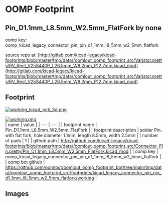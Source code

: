 # OOMP Footprint  
## Pin_D1.1mm_L8.5mm_W2.5mm_FlatFork  by none  
  
oomp key: oomp_kicad_legacy_connector_pin_pin_d1_1mm_l8_5mm_w2_5mm_flatfork  
  
source repo at: [http://gitlab.com/kicad-legacy/kicad-footprints/blob/master/tmp/data//oomlout_oomp_footprint_src/Varistor.pretty/RV_Rect_V25S440P_L26.5mm_W8.2mm_P12.7mm.kicad_mod](http://gitlab.com/kicad-legacy/kicad-footprints/blob/master/tmp/data//oomlout_oomp_footprint_src/Varistor.pretty/RV_Rect_V25S440P_L26.5mm_W8.2mm_P12.7mm.kicad_mod)  
## Footprint  
  
[![working_kicad_pcb_3d.png](working_kicad_pcb_3d_600.png)](working_kicad_pcb_3d.png)  
  
[![working.png](working_600.png)](working.png)  
| name | value | 
| --- | --- | 
| footprint name | Pin_D1.1mm_L8.5mm_W2.5mm_FlatFork | 
| footprint description | solder Pin_ with flat fork, hole diameter 1.1mm, length 8.5mm, width 2.5mm | 
| number of pads | 1 | 
| github path | http://github.com/kicad-legacy/kicad-footprints/blob/master/tmp/data//oomlout_oomp_footprint_src/Connector_Pin.pretty/Pin_D1.1mm_L8.5mm_W2.5mm_FlatFork.kicad_mod | 
| oomp key | oomp_kicad_legacy_connector_pin_pin_d1_1mm_l8_5mm_w2_5mm_flatfork | 
| oomp bot github | https://github.com/oomlout/oomlout_oomp_footprint_bot/tree/main/tmp/data//oomlout_oomp_footprint_src/footprints/kicad_legacy_connector_pin_pin_d1_1mm_l8_5mm_w2_5mm_flatfork/working | 
## Images  
